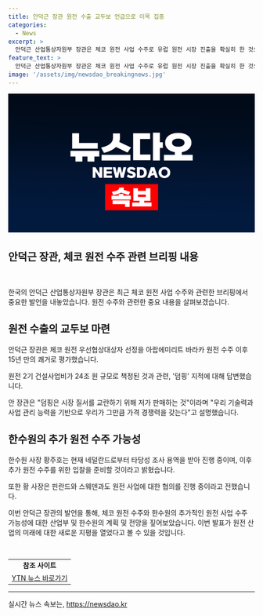```yaml
---
title: 안덕근 장관 원전 수출 교두보 언급으로 이목 집중
categories:
  - News
excerpt: >
  안덕근 산업통상자원부 장관은 체코 원전 사업 수주로 유럽 원전 시장 진출을 확실히 한 것으로 언급했습니다. 이에 대해 우리 기술력과 사업 관리 능력으로 경쟁력을 갖추었다고 설명했습니다. 한수원 사장도 네덜란드와 다른 국가들과 추가 수주 협의 중이라고 밝혔습니다. 이에 대한 황주호 사장의 입찰 준비 발언은 긍정적인 반응을 이끌어냈습니다.
feature_text: >
  안덕근 산업통상자원부 장관은 체코 원전 사업 수주로 유럽 원전 시장 진출을 확실히 한 것으로 언급했습니다. 이에 대해 우리 기술력과 사업 관리 능력으로 경쟁력을 갖추었다고 설명했습니다. 한수원 사장도 네덜란드와 다른 국가들과 추가 수주 협의 중이라고 밝혔습니다. 이에 대한 황주호 사장의 입찰 준비 발언은 긍정적인 반응을 이끌어냈습니다.
image: '/assets/img/newsdao_breakingnews.jpg'
---
```


<p><img src="/assets/img/newsdao_breakingnews.jpg" alt="implanttips 속보" /></p>

<h2 data-ke-size="size26"><b>안덕근 장관, 체코 원전 수주 관련 브리핑 내용</b></h2>

<p data-ke-size="size16">&nbsp;</p>

<p>한국의 안덕근 산업통상자원부 장관은 최근 체코 원전 사업 수주와 관련한 브리핑에서 중요한 발언을 내놓았습니다. 원전 수주와 관련한 중요 내용을 살펴보겠습니다.</p>

<h2 data-ke-size="size26">원전 수출의 교두보 마련</h2>

<p data-ke-size="size16">안덕근 장관은 체코 원전 우선협상대상자 선정을 아랍에미리트 바라카 원전 수주 이후 15년 만의 쾌거로 평가했습니다.</p>

<p data-ke-size="size16">원전 2기 건설사업비가 24조 원 규모로 책정된 것과 관련, '덤핑' 지적에 대해 답변했습니다.</p>

<p data-ke-size="size16">안 장관은 "덤핑은 시장 질서를 교란하기 위해 저가 판매하는 것"이라며 "우리 기술력과 사업 관리 능력을 기반으로 우리가 그만큼 가격 경쟁력을 갖는다"고 설명했습니다.</p>

<h2 data-ke-size="size26">한수원의 추가 원전 수주 가능성</h2>

<p data-ke-size="size16">한수원 사장 황주호는 현재 네덜란드로부터 타당성 조사 용역을 받아 진행 중이며, 이후 추가 원전 수주를 위한 입찰을 준비할 것이라고 밝혔습니다.</p>

<p data-ke-size="size16">또한 황 사장은 핀란드와 스웨덴과도 원전 사업에 대한 협의를 진행 중이라고 전했습니다.</p>

<p>이번 안덕근 장관의 발언을 통해, 체코 원전 수주와 한수원의 추가적인 원전 사업 수주 가능성에 대한 산업부 및 한수원의 계획 및 전망을 짚어보았습니다. 이번 발표가 원전 산업의 미래에 대한 새로운 지평을 열었다고 볼 수 있을 것입니다.</p>

<p data-ke-size="size16">&nbsp;</p>

<table>
<tbody>
<tr>
<td style="text-align: center; height: 17px;"><b>참조 사이트</b></td>
</tr>
<tr>
<td style="text-align: center; height: 17px;"><a href="https://www.ytn.co.kr">YTN 뉴스 바로가기</a></td>
</tr>

</tbody>
</table>

<hr />
실시간 뉴스 속보는, <a href="https://newsdao.kr" rel="dofollow">https://newsdao.kr</a>


